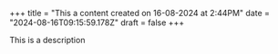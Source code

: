 +++
title = "This a content created on 16-08-2024 at 2:44PM"
date = "2024-08-16T09:15:59.178Z"
draft = false
+++

  This is a description
        